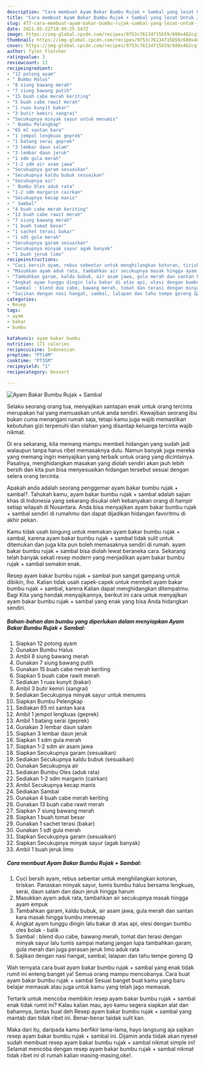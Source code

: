 ```yaml
---
description: "Cara membuat Ayam Bakar Bumbu Rujak + Sambal yang lezat Untuk Jualan"
title: "Cara membuat Ayam Bakar Bumbu Rujak + Sambal yang lezat Untuk Jualan"
slug: 477-cara-membuat-ayam-bakar-bumbu-rujak-sambal-yang-lezat-untuk-jualan
date: 2021-05-22T19:49:25.547Z
image: https://img-global.cpcdn.com/recipes/9753c76134f15b59/680x482cq70/ayam-bakar-bumbu-rujak-sambal-foto-resep-utama.jpg
thumbnail: https://img-global.cpcdn.com/recipes/9753c76134f15b59/680x482cq70/ayam-bakar-bumbu-rujak-sambal-foto-resep-utama.jpg
cover: https://img-global.cpcdn.com/recipes/9753c76134f15b59/680x482cq70/ayam-bakar-bumbu-rujak-sambal-foto-resep-utama.jpg
author: Tyler Fletcher
ratingvalue: 3
reviewcount: 12
recipeingredient:
- "12 potong ayam"
- " Bumbu Halus"
- "8 siung bawang merah"
- "7 siung bawang putih"
- "15 buah cabe merah keriting"
- "5 buah cabe rawit merah"
- "1 ruas kunyit bakar"
- "3 butir kemiri sangrai"
- "Secukupnya minyak sayur untuk menumis"
- " Bumbu Pelengkap"
- "65 ml santan kara"
- "1 jempol lengkuas geprek"
- "1 batang serai geprek"
- "3 lembar daun salam"
- "3 lembar daun jeruk"
- "1 sdm gula merah"
- "1-2 sdm air asam jawa"
- "Secukupnya garam sesuaikan"
- "Secukupnya kaldu bubuk sesuaikan"
- "Secukupnya air"
- " Bumbu Oles aduk rata"
- "1-2 sdm margarin cairkan"
- "Secukupnya kecap manis"
- " Sambal"
- "4 buah cabe merah keriting"
- "13 buah cabe rawit merah"
- "7 siung bawang merah"
- "1 buah tomat besar"
- "1 sachet terasi bakar"
- "1 sdt gula merah"
- "Secukupnya garam sesuaikan"
- "Secukupnya minyak sayur agak banyak"
- "1 buah jeruk limo"
recipeinstructions:
- "Cuci bersih ayam, rebus sebentar untuk menghilangkan kotoran, tiriskan. Panaskan minyak sayur, tumis bumbu halus bersama lengkuas, serai, daun salam dan daun jeruk hingga harum"
- "Masukkan ayam aduk rata, tambahkan air secukupnya masak hingga ayam empuk"
- "Tambahkan garam, kaldu bubuk, air asam jawa, gula merah dan santan kara masak hingga bumbu meresap"
- "Angkat ayam tunggu dingin lalu bakar di atas api, olesi dengan bumbu oles bolak - balik"
- "Sambal : blend duo cabe, bawang merah, tomat dan terasi dengan minyak sayur lalu tumis sampai matang jangan lupa tambahkan garam, gula merah dan juga perasan jeruk limo aduk rata"
- "Sajikan dengan nasi hangat, sambal, lalapan dan tahu tempe goreng 😋"
categories:
- Resep
tags:
- ayam
- bakar
- bumbu

katakunci: ayam bakar bumbu 
nutrition: 171 calories
recipecuisine: Indonesian
preptime: "PT14M"
cooktime: "PT35M"
recipeyield: "1"
recipecategory: Dessert

---
```



![Ayam Bakar Bumbu Rujak + Sambal](https://img-global.cpcdn.com/recipes/9753c76134f15b59/680x482cq70/ayam-bakar-bumbu-rujak-sambal-foto-resep-utama.jpg)

Selaku seorang orang tua, menyajikan santapan enak untuk orang tercinta merupakan hal yang memuaskan untuk anda sendiri. Kewajiban seorang ibu bukan cuma menangani rumah saja, tetapi kamu juga wajib memastikan kebutuhan gizi terpenuhi dan olahan yang disantap keluarga tercinta wajib nikmat.

Di era  sekarang, kita memang mampu membeli hidangan yang sudah jadi walaupun tanpa harus ribet memasaknya dulu. Namun banyak juga mereka yang memang ingin menyajikan yang terbaik untuk orang yang dicintainya. Pasalnya, menghidangkan masakan yang diolah sendiri akan jauh lebih bersih dan kita pun bisa menyesuaikan hidangan tersebut sesuai dengan selera orang tercinta. 



Apakah anda adalah seorang penggemar ayam bakar bumbu rujak + sambal?. Tahukah kamu, ayam bakar bumbu rujak + sambal adalah sajian khas di Indonesia yang sekarang disukai oleh kebanyakan orang di hampir setiap wilayah di Nusantara. Anda bisa menyajikan ayam bakar bumbu rujak + sambal sendiri di rumahmu dan dapat dijadikan hidangan favoritmu di akhir pekan.

Kamu tidak usah bingung untuk memakan ayam bakar bumbu rujak + sambal, karena ayam bakar bumbu rujak + sambal tidak sulit untuk ditemukan dan juga kita pun boleh memasaknya sendiri di rumah. ayam bakar bumbu rujak + sambal bisa diolah lewat beraneka cara. Sekarang telah banyak sekali resep modern yang menjadikan ayam bakar bumbu rujak + sambal semakin enak.

Resep ayam bakar bumbu rujak + sambal pun sangat gampang untuk dibikin, lho. Kalian tidak usah capek-capek untuk membeli ayam bakar bumbu rujak + sambal, karena Kalian dapat menghidangkan ditempatmu. Bagi Kita yang hendak menyajikannya, berikut ini cara untuk menyajikan ayam bakar bumbu rujak + sambal yang enak yang bisa Anda hidangkan sendiri.

<!--inarticleads1-->

##### Bahan-bahan dan bumbu yang diperlukan dalam menyiapkan Ayam Bakar Bumbu Rujak + Sambal:

1. Siapkan 12 potong ayam
1. Gunakan  Bumbu Halus
1. Ambil 8 siung bawang merah
1. Gunakan 7 siung bawang putih
1. Gunakan 15 buah cabe merah keriting
1. Siapkan 5 buah cabe rawit merah
1. Sediakan 1 ruas kunyit (bakar)
1. Ambil 3 butir kemiri (sangrai)
1. Sediakan Secukupnya minyak sayur untuk menumis
1. Siapkan  Bumbu Pelengkap
1. Sediakan 65 ml santan kara
1. Ambil 1 jempol lengkuas (geprek)
1. Ambil 1 batang serai (geprek)
1. Gunakan 3 lembar daun salam
1. Siapkan 3 lembar daun jeruk
1. Siapkan 1 sdm gula merah
1. Siapkan 1-2 sdm air asam jawa
1. Siapkan Secukupnya garam (sesuaikan)
1. Sediakan Secukupnya kaldu bubuk (sesuaikan)
1. Gunakan Secukupnya air
1. Sediakan  Bumbu Oles (aduk rata)
1. Sediakan 1-2 sdm margarin (cairkan)
1. Ambil Secukupnya kecap manis
1. Sediakan  Sambal
1. Gunakan 4 buah cabe merah keriting
1. Gunakan 13 buah cabe rawit merah
1. Siapkan 7 siung bawang merah
1. Siapkan 1 buah tomat besar
1. Gunakan 1 sachet terasi (bakar)
1. Gunakan 1 sdt gula merah
1. Siapkan Secukupnya garam (sesuaikan)
1. Siapkan Secukupnya minyak sayur (agak banyak)
1. Ambil 1 buah jeruk limo




<!--inarticleads2-->

##### Cara membuat Ayam Bakar Bumbu Rujak + Sambal:

1. Cuci bersih ayam, rebus sebentar untuk menghilangkan kotoran, tiriskan. Panaskan minyak sayur, tumis bumbu halus bersama lengkuas, serai, daun salam dan daun jeruk hingga harum
1. Masukkan ayam aduk rata, tambahkan air secukupnya masak hingga ayam empuk
1. Tambahkan garam, kaldu bubuk, air asam jawa, gula merah dan santan kara masak hingga bumbu meresap
1. Angkat ayam tunggu dingin lalu bakar di atas api, olesi dengan bumbu oles bolak - balik
1. Sambal : blend duo cabe, bawang merah, tomat dan terasi dengan minyak sayur lalu tumis sampai matang jangan lupa tambahkan garam, gula merah dan juga perasan jeruk limo aduk rata
1. Sajikan dengan nasi hangat, sambal, lalapan dan tahu tempe goreng 😋




Wah ternyata cara buat ayam bakar bumbu rujak + sambal yang enak tidak rumit ini enteng banget ya! Semua orang mampu mencobanya. Cara buat ayam bakar bumbu rujak + sambal Sesuai banget buat kamu yang baru belajar memasak atau juga untuk kamu yang telah jago memasak.

Tertarik untuk mencoba membikin resep ayam bakar bumbu rujak + sambal enak tidak rumit ini? Kalau kalian mau, ayo kamu segera siapkan alat dan bahannya, lantas buat deh Resep ayam bakar bumbu rujak + sambal yang mantab dan tidak ribet ini. Benar-benar taidak sulit kan. 

Maka dari itu, daripada kamu berfikir lama-lama, hayo langsung aja sajikan resep ayam bakar bumbu rujak + sambal ini. Dijamin anda tiidak akan nyesel sudah membuat resep ayam bakar bumbu rujak + sambal nikmat simple ini! Selamat mencoba dengan resep ayam bakar bumbu rujak + sambal nikmat tidak ribet ini di rumah kalian masing-masing,oke!.

